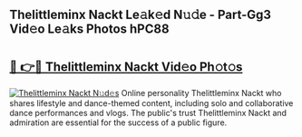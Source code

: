 ## Thelittleminx Nackt Le𝚊k𝚎d N𝚞𝚍e - Part-Gg3 Vid𝚎o Le𝚊ks Photos hPC88

# <h2><a href="http://fb6fd2.evod.top/?m=Thelittleminx+Nackt">🔗 👉🔴 Thelittleminx Nackt Vid𝚎o Ph𝚘t𝚘s</a></h2>

[![Thelittleminx Nackt N𝚞d𝚎s](https://i.imgur.com/8V9OHl7.gif)](http://fb6fd2.evod.top/?m=Thelittleminx+Nackt)
Online personality Thelittleminx Nackt who shares lifestyle and dance-themed content, including solo and collaborative dance performances and vlogs. The public's trust Thelittleminx Nackt and admiration are essential for the success of a public figure. 
